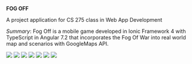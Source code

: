 **FOG OFF**

A project application for CS 275 class in Web App Development

*Summary*: Fog Off is a mobile game developed in Ionic Framework 4 with TypeScript in Angular 7.2 that incorporates the Fog Of War into real world map and scenarios with GoogleMaps API.

<img src="./sample/1.png">
<img src="./sample/2.png">
<img src="./sample/3.png">
<img src="./sample/4.png">
<img src="./sample/5.png">
<img src="./sample/6.png">
<img src="./sample/7.png">